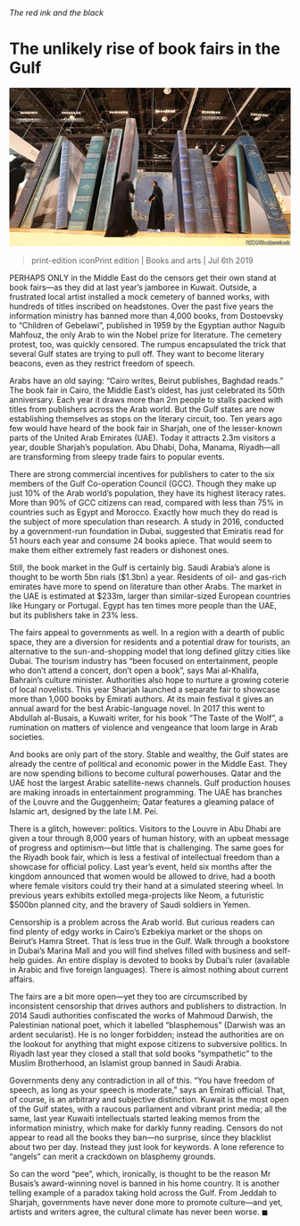 ###### The red ink and the black

# The unlikely rise of book fairs in the Gulf 

![image](images/20190706_BKP005_0.jpg) 

> print-edition iconPrint edition | Books and arts | Jul 6th 2019 

PERHAPS ONLY in the Middle East do the censors get their own stand at book fairs—as they did at last year’s jamboree in Kuwait. Outside, a frustrated local artist installed a mock cemetery of banned works, with hundreds of titles inscribed on headstones. Over the past five years the information ministry has banned more than 4,000 books, from Dostoevsky to “Children of Gebelawi”, published in 1959 by the Egyptian author Naguib Mahfouz, the only Arab to win the Nobel prize for literature. The cemetery protest, too, was quickly censored. The rumpus encapsulated the trick that several Gulf states are trying to pull off. They want to become literary beacons, even as they restrict freedom of speech. 

Arabs have an old saying: “Cairo writes, Beirut publishes, Baghdad reads.” The book fair in Cairo, the Middle East’s oldest, has just celebrated its 50th anniversary. Each year it draws more than 2m people to stalls packed with titles from publishers across the Arab world. But the Gulf states are now establishing themselves as stops on the literary circuit, too. Ten years ago few would have heard of the book fair in Sharjah, one of the lesser-known parts of the United Arab Emirates (UAE). Today it attracts 2.3m visitors a year, double Sharjah’s population. Abu Dhabi, Doha, Manama, Riyadh—all are transforming from sleepy trade fairs to popular events. 

There are strong commercial incentives for publishers to cater to the six members of the Gulf Co-operation Council (GCC). Though they make up just 10% of the Arab world’s population, they have its highest literacy rates. More than 90% of GCC citizens can read, compared with less than 75% in countries such as Egypt and Morocco. Exactly how much they do read is the subject of more speculation than research. A study in 2016, conducted by a government-run foundation in Dubai, suggested that Emiratis read for 51 hours each year and consume 24 books apiece. That would seem to make them either extremely fast readers or dishonest ones. 

Still, the book market in the Gulf is certainly big. Saudi Arabia’s alone is thought to be worth 5bn rials ($1.3bn) a year. Residents of oil- and gas-rich emirates have more to spend on literature than other Arabs. The market in the UAE is estimated at $233m, larger than similar-sized European countries like Hungary or Portugal. Egypt has ten times more people than the UAE, but its publishers take in 23% less. 

The fairs appeal to governments as well. In a region with a dearth of public space, they are a diversion for residents and a potential draw for tourists, an alternative to the sun-and-shopping model that long defined glitzy cities like Dubai. The tourism industry has “been focused on entertainment, people who don’t attend a concert, don’t open a book”, says Mai al-Khalifa, Bahrain’s culture minister. Authorities also hope to nurture a growing coterie of local novelists. This year Sharjah launched a separate fair to showcase more than 1,000 books by Emirati authors. At its main festival it gives an annual award for the best Arabic-language novel. In 2017 this went to Abdullah al-Busais, a Kuwaiti writer, for his book “The Taste of the Wolf”, a rumination on matters of violence and vengeance that loom large in Arab societies. 

And books are only part of the story. Stable and wealthy, the Gulf states are already the centre of political and economic power in the Middle East. They are now spending billions to become cultural powerhouses. Qatar and the UAE host the largest Arabic satellite-news channels. Gulf production houses are making inroads in entertainment programming. The UAE has branches of the Louvre and the Guggenheim; Qatar features a gleaming palace of Islamic art, designed by the late I.M. Pei. 

There is a glitch, however: politics. Visitors to the Louvre in Abu Dhabi are given a tour through 8,000 years of human history, with an upbeat message of progress and optimism—but little that is challenging. The same goes for the Riyadh book fair, which is less a festival of intellectual freedom than a showcase for official policy. Last year’s event, held six months after the kingdom announced that women would be allowed to drive, had a booth where female visitors could try their hand at a simulated steering wheel. In previous years exhibits extolled mega-projects like Neom, a futuristic $500bn planned city, and the bravery of Saudi soldiers in Yemen. 

Censorship is a problem across the Arab world. But curious readers can find plenty of edgy works in Cairo’s Ezbekiya market or the shops on Beirut’s Hamra Street. That is less true in the Gulf. Walk through a bookstore in Dubai’s Marina Mall and you will find shelves filled with business and self-help guides. An entire display is devoted to books by Dubai’s ruler (available in Arabic and five foreign languages). There is almost nothing about current affairs. 

The fairs are a bit more open—yet they too are circumscribed by inconsistent censorship that drives authors and publishers to distraction. In 2014 Saudi authorities confiscated the works of Mahmoud Darwish, the Palestinian national poet, which it labelled “blasphemous” (Darwish was an ardent secularist). He is no longer forbidden; instead the authorities are on the lookout for anything that might expose citizens to subversive politics. In Riyadh last year they closed a stall that sold books “sympathetic” to the Muslim Brotherhood, an Islamist group banned in Saudi Arabia. 

Governments deny any contradiction in all of this. “You have freedom of speech, as long as your speech is moderate,” says an Emirati official. That, of course, is an arbitrary and subjective distinction. Kuwait is the most open of the Gulf states, with a raucous parliament and vibrant print media; all the same, last year Kuwaiti intellectuals started leaking memos from the information ministry, which make for darkly funny reading. Censors do not appear to read all the books they ban—no surprise, since they blacklist about two per day. Instead they just look for keywords. A lone reference to “angels” can merit a crackdown on blasphemy grounds. 

So can the word “pee”, which, ironically, is thought to be the reason Mr Busais’s award-winning novel is banned in his home country. It is another telling example of a paradox taking hold across the Gulf. From Jeddah to Sharjah, governments have never done more to promote culture—and yet, artists and writers agree, the cultural climate has never been worse. ◼ 

